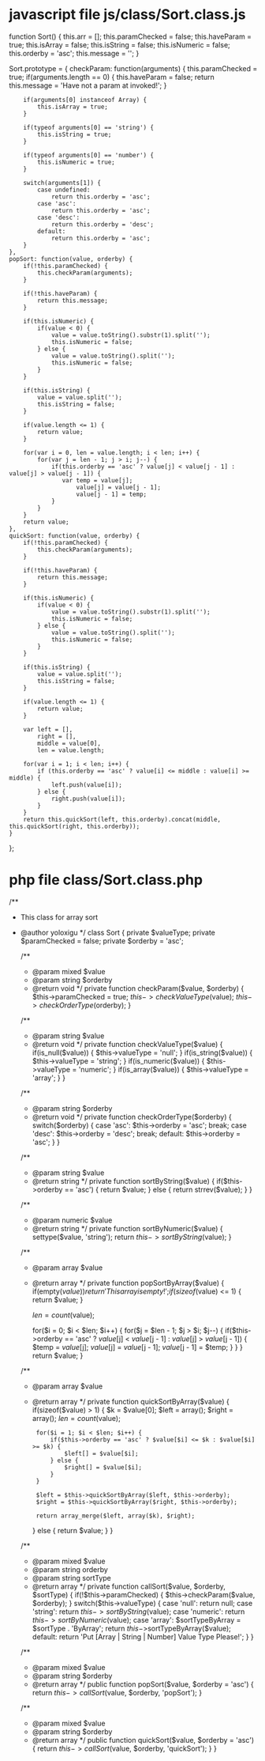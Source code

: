 # javascript file js/class/Sort.class.js
function Sort() {
    this.arr = [];
    this.paramChecked = false;
    this.haveParam = true;
    this.isArray = false;
    this.isString = false;
    this.isNumeric = false;
    this.orderby = 'asc';
    this.message = '';
}

Sort.prototype = {
    checkParam: function(arguments) {
        this.paramChecked = true;
        if(arguments.length == 0) {
            this.haveParam = false;
            return this.message = 'Have not a param at invoked!';
        }

        if(arguments[0] instanceof Array) {
            this.isArray = true;
        }

        if(typeof arguments[0] == 'string') {
            this.isString = true;
        }

        if(typeof arguments[0] == 'number') {
            this.isNumeric = true;
        }

        switch(arguments[1]) {
            case undefined:
                return this.orderby = 'asc';
            case 'asc':
                return this.orderby = 'asc';
            case 'desc':
                return this.orderby = 'desc';
            default:
                return this.orderby = 'asc';
        }
    },
    popSort: function(value, orderby) {
        if(!this.paramChecked) {
            this.checkParam(arguments);
        }

        if(!this.haveParam) {
            return this.message;
        }

        if(this.isNumeric) {
            if(value < 0) {
                value = value.toString().substr(1).split('');
                this.isNumeric = false;
            } else {
                value = value.toString().split('');
                this.isNumeric = false;
            }
        }

        if(this.isString) {
            value = value.split('');
            this.isString = false;
        }

        if(value.length <= 1) {
            return value;
        }

        for(var i = 0, len = value.length; i < len; i++) {
            for(var j = len - 1; j > i; j--) {
                if(this.orderby == 'asc' ? value[j] < value[j - 1] : value[j] > value[j - 1]) {
                   var temp = value[j];
                       value[j] = value[j - 1];
                       value[j - 1] = temp;
                }
            }
        }
        return value;
    },
    quickSort: function(value, orderby) {
        if(!this.paramChecked) {
            this.checkParam(arguments);
        }

        if(!this.haveParam) {
            return this.message;
        }

        if(this.isNumeric) {
            if(value < 0) {
                value = value.toString().substr(1).split('');
                this.isNumeric = false;
            } else {
                value = value.toString().split('');
                this.isNumeric = false;
            }
        }

        if(this.isString) {
            value = value.split('');
            this.isString = false;
        }

        if(value.length <= 1) {
            return value;
        }

        var left = [],
            right = [],
            middle = value[0],
            len = value.length;

        for(var i = 1; i < len; i++) {
            if (this.orderby == 'asc' ? value[i] <= middle : value[i] >= middle) {
                left.push(value[i]);
            } else {
                right.push(value[i]);
            }
        }
        return this.quickSort(left, this.orderby).concat(middle, this.quickSort(right, this.orderby));
    }
};


# php file class/Sort.class.php

 /**
  * This class for array sort
  * @author yoloxigu
  */
 class Sort {
     private $valueType;
     private $paramChecked = false;
     private $orderby = 'asc';

     /**
      * @param mixed $value
      * @param string $orderby
      * @return void
      */
     private function checkParam($value, $orderby) {
         $this->paramChecked = true;
         $this->checkValueType($value);
         $this->checkOrderType($orderby);
     }

     /**
      * @param string $value
      * @return void
      */
     private function checkValueType($value) {
         if(is_null($value)) {
             $this->valueType = 'null';
         }
         if(is_string($value)) {
             $this->valueType = 'string';
         }
         if(is_numeric($value)) {
             $this->valueType = 'numeric';
         }
         if(is_array($value)) {
             $this->valueType = 'array';
         }
     }

     /**
      * @param string $orderby
      * @return void
      */
     private function checkOrderType($orderby) {
         switch($orderby) {
             case 'asc':
                 $this->orderby = 'asc';
                 break;
             case 'desc':
                 $this->orderby = 'desc';
                 break;
             default:
                 $this->orderby = 'asc';
         }
     }

     /**
      * @param string $value
      * @return string
      */
     private function sortByString($value) {
         if($this->orderby == 'asc') {
             return $value;
         } else {
             return strrev($value);
         }
     }

     /**
      * @param numeric $value
      * @return string
      */
     private function sortByNumeric($value) {
         settype($value, 'string');
         return $this->sortByString($value);
     }

     /**
      * @param array $value
      * @return array
      */
     private function popSortByArray($value) {
         if(empty($value)) {
             return 'This array is empty!';
         }
         if(sizeof($value) <= 1) {
             return $value;
         }

         $len = count($value);

         for($i = 0; $i < $len; $i++) {
             for($j = $len - 1; $j > $i; $j--) {
                 if($this->orderby == 'asc'
                     ? $value[$j] < $value[$j - 1]
                     : $value[$j] > $value[$j - 1]) {
                     $temp = $value[$j];
                     $value[$j] = $value[$j - 1];
                     $value[$j - 1] = $temp;
                 }
             }
         }
         return $value;
     }

     /**
      * @param array $value
      * @return array
      */
     private function quickSortByArray($value) {
         if(sizeof($value) > 1) {
             $k = $value[0];
             $left = array();
             $right = array();
             $len = count($value);

             for($i = 1; $i < $len; $i++) {
                 if($this->orderby == 'asc' ? $value[$i] <= $k : $value[$i] >= $k) {
                     $left[] = $value[$i];
                 } else {
                     $right[] = $value[$i];
                 }
             }

             $left = $this->quickSortByArray($left, $this->orderby);
             $right = $this->quickSortByArray($right, $this->orderby);

             return array_merge($left, array($k), $right);
         } else {
             return $value;
         }
     }

     /**
      * @param mixed $value
      * @param string orderby
      * @param string sortType
      * @return array
      */
     private function callSort($value, $orderby, $sortType) {
         if(!$this->paramChecked) {
             $this->checkParam($value, $orderby);
         }
         switch($this->valueType) {
             case 'null':
                 return null;
             case 'string':
                 return $this->sortByString($value);
             case 'numeric':
                 return $this->sortByNumeric($value);
             case 'array':
                 $sortTypeByArray = $sortType . 'ByArray';
                 return $this->$sortTypeByArray($value);
             default:
                 return 'Put [Array | String | Number] Value Type Please!';
         }
     }

     /**
      * @param mixed $value
      * @param string $orderby
      * @return array
      */
     public function popSort($value, $orderby = 'asc') {
         return $this->callSort($value, $orderby, 'popSort');
     }

     /**
      * @param mixed $value
      * @param string $orderby
      * @return array
      */
     public function quickSort($value, $orderby = 'asc') {
         return $this->callSort($value, $orderby, 'quickSort');
     }
 }